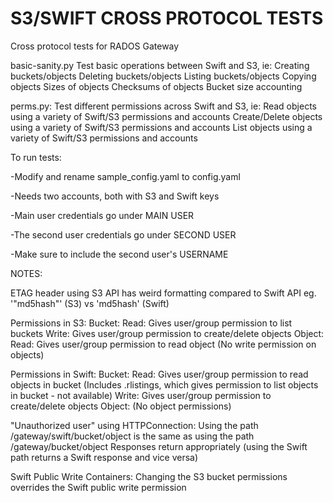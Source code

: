 S3/SWIFT CROSS PROTOCOL TESTS
====================

Cross protocol tests for RADOS Gateway


basic-sanity.py
Test basic operations between Swift and S3, ie:
    Creating buckets/objects
    Deleting buckets/objects
    Listing buckets/objects
    Copying objects
    Sizes of objects
    Checksums of objects
    Bucket size accounting


perms.py:
Test different permissions across Swift and S3, ie:
    Read objects using a variety of Swift/S3 permissions
        and accounts
    Create/Delete objects using a variety of Swift/S3 permissions
        and accounts
    List objects using a variety of Swift/S3 permissions
        and accounts


To run tests:

-Modify and rename sample_config.yaml to config.yaml

-Needs two accounts, both with S3 and Swift keys

-Main user credentials go under MAIN USER

-The second user credentials go under SECOND USER

-Make sure to include the second user's USERNAME


NOTES:

ETAG header using S3 API has weird formatting compared to Swift API
    eg. '"md5hash"' (S3) vs 'md5hash' (Swift)

Permissions in S3:
    Bucket:
        Read: Gives user/group permission to list buckets
        Write: Gives user/group permission to create/delete objects
    Object:
        Read: Gives user/group permission to read object
        (No write permission on objects)

Permissions in Swift:
    Bucket:
        Read: Gives user/group permission to read objects in bucket
            (Includes .rlistings, which gives permission to list objects
            in bucket - not available)
        Write: Gives user/group permission to create/delete objects
    Object:
        (No object permissions)

"Unauthorized user" using HTTPConnection:
    Using the path /gateway/swift/bucket/object is the same as
        using the path /gateway/bucket/object
    Responses return appropriately (using the Swift path returns
        a Swift response and vice versa)

Swift Public Write Containers:
    Changing the S3 bucket permissions overrides the Swift
        public write permission